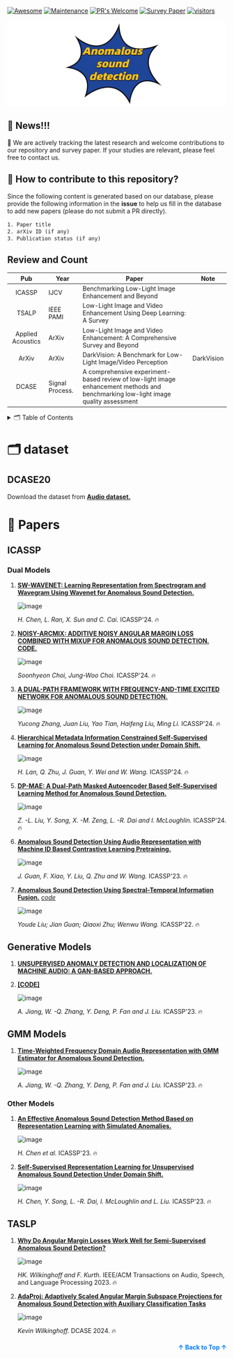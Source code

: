 [![Awesome](https://cdn.rawgit.com/sindresorhus/awesome/d7305f38d29fed78fa85652e3a63e154dd8e8829/media/badge.svg)](https://github.com/sindresorhus/awesome)
[![Maintenance](https://img.shields.io/badge/Maintained%3F-yes-green.svg)](https://GitHub.com/Naereen/StrapDown.js/graphs/commit-activity)
[![PR's Welcome](https://img.shields.io/badge/PRs-welcome-brightgreen.svg?style=flat)](http://makeapullrequest.com) 
[![Survey Paper](https://img.shields.io/badge/Paper-arXiv-blue.svg?style=flat)](https://arxiv.org/abs/2403.04279) 
[![visitors](https://visitor-badge.laobi.icu/badge?page_id=Chengyuann.Awesome-Anomalous-Sound-Detection-Methods)](https://visitor-badge.laobi.icu/badge?page_id=Chengyuann.Awesome-Anomalous-Sound-Detection-Methods)

![Anomalous-Sound-Detection](Anomalous-sound-detection.png)
## 🔖 News!!!

📌 We are actively tracking the latest research and welcome contributions to our repository and survey paper. If your studies are relevant, please feel free to contact us.

## 🎁 How to contribute to this repository?
Since the following content is generated based on our database, please provide the following information in the **issue** to help us fill in the database to add new papers (please do not submit a PR directly).
```text
1. Paper title
2. arXiv ID (if any)
3. Publication status (if any)
```

## Review and Count

|  Pub | Year      | Paper                                                        | Note       |
| :--: | --------- | ------------------------------------------------------------ |---------- |
| ICASSP | IJCV      | Benchmarking Low-Light Image Enhancement and Beyond          |           |
| TSALP | IEEE PAMI | Low-Light Image and Video Enhancement Using Deep Learning: A Survey |          |
| Applied Acoustics | ArXiv     | Low-Light Image and Video Enhancement: A Comprehensive Survey and Beyond |        |
| ArXiv   | ArXiv     | DarkVision: A Benchmark for Low-Light Image/Video Perception | DarkVision |
| DCASE | Signal Process. | A comprehensive experiment-based review of low-light image enhancement methods and benchmarking low-light image quality assessment  |            |


<details>
  <summary>🗂️ Table of Contents</summary>
  <ol>
    <li><a href="#papers">📝 Papers</a>
      <ul>
        <li><a href="#diffusion-models">Dual Models</a></li>
        <li><a href="#consistency-models">Generative Models</a></li>
      </ul>
    </li>
    <li><a href="#other-resources">🔗 Other Resources</a></li>
    <li><a href="#contributing">✍️ Contributing</a></li>
  </ol>
</details>

# 🗂️ dataset 

## DCASE20

Download the dataset from **[Audio dataset.](https://dcase.community/challenge2020/task-unsupervised-detection-of-anomalous-sounds)**

 
# 📝 Papers

## ICASSP

### Dual Models


 
1. **[SW-WAVENET: Learning Representation from Spectrogram and Wavegram Using Wavenet for Anomalous Sound Detection.](https://ieeexplore.ieee.org/document/10096742)**

    ![image](https://github.com/Chengyuann/Awesome-Anomalous-Sound-Detection-Methods/assets/91605267/f28cb505-0edb-4525-9fff-dbc68e1f8311)


    *H. Chen, L. Ran, X. Sun and C. Cai.* ICASSP'24. 🔥
  


1. **[NOISY-ARCMIX: ADDITIVE NOISY ANGULAR MARGIN LOSS COMBINED WITH MIXUP FOR ANOMALOUS SOUND DETECTION.](https://arxiv.org/pdf/2310.06364)** **[CODE.](https://github.com/soonhyeon/Noisy-ArcMix)**

    ![image](https://github.com/Chengyuann/Awesome-Anomalous-Sound-Detection-Methods/assets/91605267/28b5f3af-3a5e-4998-807c-2455818d5b92)


   *Soonhyeon Choi, Jung-Woo Choi.* ICASSP'24. 🔥



1. **[A DUAL-PATH FRAMEWORK WITH FREQUENCY-AND-TIME EXCITED NETWORK FOR ANOMALOUS SOUND DETECTION.](https://ieeexplore.ieee.org/document/10448126)**

    ![image](https://github.com/Chengyuann/Awesome-Anomalous-Sound-Detection-Methods/assets/91605267/2c6d35a5-a985-4752-94be-a08c27066db8)


    *Yucong Zhang, Juan Liu, Yao Tian, Haifeng Liu, Ming Li.* ICASSP'24. 🔥

1. **[Hierarchical Metadata Information Constrained Self-Supervised Learning for Anomalous Sound Detection under Domain Shift.](https://ieeexplore.ieee.org/document/10446044)**

    ![image](https://github.com/Chengyuann/Awesome-Anomalous-Sound-Detection-Methods/assets/91605267/ca477908-5818-4462-a578-dfb968fb2240)


    *H. Lan, Q. Zhu, J. Guan, Y. Wei and W. Wang.* ICASSP'24. 🔥


1. **[DP-MAE: A Dual-Path Masked Autoencoder Based Self-Supervised Learning Method for Anomalous Sound Detection.](https://ieeexplore.ieee.org/document/10447859)**

    ![image](https://github.com/Chengyuann/Awesome-Anomalous-Sound-Detection-Methods/assets/91605267/ce768e73-eeb3-495c-9993-99735b557023)



    *Z. -L. Liu, Y. Song, X. -M. Zeng, L. -R. Dai and I. McLoughlin.* ICASSP'24. 🔥
   

1. **[Anomalous Sound Detection Using Audio Representation with Machine ID Based Contrastive Learning Pretraining.](https://arxiv.org/pdf/2304.03588v1)**

    ![image](https://github.com/Chengyuann/Awesome-Anomalous-Sound-Detection-Methods/assets/91605267/9f92cedf-d330-4898-9b4f-50c8c03030ff)




    *J. Guan, F. Xiao, Y. Liu, Q. Zhu and W. Wang.* ICASSP'23. 🔥


1. **[Anomalous Sound Detection Using Spectral-Temporal Information Fusion.](https://ieeexplore.ieee.org/document/9747868)**
*[code](https://github.com/liuyoude/STgram_MFN)*

    ![image](https://github.com/Chengyuann/Awesome-Anomalous-Sound-Detection-Methods/assets/91605267/18ecfb5e-e7a7-40aa-bc6e-b87aa46817fa)





    *Youde Liu; Jian Guan; Qiaoxi Zhu; Wenwu Wang.* ICASSP'22. 🔥
   
## Generative Models

1. **[UNSUPERVISED ANOMALY DETECTION AND LOCALIZATION OF MACHINE AUDIO: A GAN-BASED APPROACH.](https://arxiv.org/pdf/2303.17949)**
2. **[\[CODE\]](https://github.com/jianganbai/AEGAN-AD)**

    ![image](https://github.com/Chengyuann/Awesome-Anomalous-Sound-Detection-Methods/assets/91605267/ef858605-5df5-426e-9a23-c7c56cbed4c7)



    *A. Jiang, W. -Q. Zhang, Y. Deng, P. Fan and J. Liu.* ICASSP'23. 🔥


## GMM Models


1. **[Time-Weighted Frequency Domain Audio Representation with GMM Estimator for Anomalous Sound Detection.](https://ieeexplore.ieee.org/document/10096356)**

    ![image](https://github.com/Chengyuann/Awesome-Anomalous-Sound-Detection-Methods/assets/91605267/957fbe31-43f3-4429-b0e9-41af4925c900)




    *A. Jiang, W. -Q. Zhang, Y. Deng, P. Fan and J. Liu.* ICASSP'23. 🔥


### Other Models

1. **[An Effective Anomalous Sound Detection Method Based on Representation Learning with Simulated Anomalies.](https://ieeexplore.ieee.org/document/10095398)**

    ![image](https://github.com/Chengyuann/Awesome-Anomalous-Sound-Detection-Methods/assets/91605267/a2ef8ad6-bf70-443b-8a15-001601ff7b36)




    *H. Chen et al.* ICASSP'23. 🔥

1. **[Self-Supervised Representation Learning for Unsupervised Anomalous Sound Detection Under Domain Shift.](https://ieeexplore.ieee.org/document/9747863)**

    ![image](https://github.com/Chengyuann/Awesome-Anomalous-Sound-Detection-Methods/assets/91605267/c2f87fcc-9582-440b-80d6-91c8b296b2a2)

    


    *H. Chen, Y. Song, L. -R. Dai, I. McLoughlin and L. Liu.* ICASSP'23. 🔥


## TASLP

1. **[Why Do Angular Margin Losses Work Well for Semi-Supervised Anomalous Sound Detection?](https://ieeexplore.ieee.org/abstract/document/10329432)**

    ![image](https://github.com/user-attachments/assets/3467a877-8782-4f39-a199-b6ebaf1a043e)





    *HK. Wilkinghoff and F. Kurth.* IEEE/ACM Transactions on Audio, Speech, and Language Processing 2023. 🔥


1. **[AdaProj: Adaptively Scaled Angular Margin Subspace Projections for Anomalous Sound Detection with Auxiliary Classification Tasks](https://arxiv.org/abs/2403.14179)**

    ![image](https://github.com/user-attachments/assets/5122fb5a-9a12-46d1-9eff-53e572065293)






    *Kevin Wilkinghoff.* DCASE 2024. 🔥
   

<p align="right" style="font-size: 14px; color: #555; margin-top: 20px;">
    <a href="#readme-top" style="text-decoration: none; color: #007bff; font-weight: bold;">
        ↑ Back to Top ↑
    </a>
</p>
